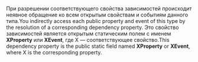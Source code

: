 <span data-ttu-id="1f14d-101">При разрешении соответствующего свойства зависимостей происходит неявное обращение ко всем открытым свойствам и событиям данного типа.</span><span class="sxs-lookup"><span data-stu-id="1f14d-101">You indirectly access each public property and event of this type by the resolution of a corresponding dependency property.</span></span> <span data-ttu-id="1f14d-102">Это свойство зависимостей является открытым статическим полем с именем **XProperty** или **XEvent**, где X — соответствующее свойство.</span><span class="sxs-lookup"><span data-stu-id="1f14d-102">This dependency property is the public static field named **XProperty** or **XEvent**, where X is the corresponding property.</span></span>